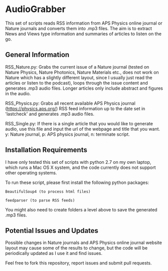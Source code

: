 # AudioGrabber
This set of scripts reads RSS information from APS Physics online journal or Nature journals and converts them into .mp3 files. The aim is to extract News and Views type information and summaries of articles to listen on the go.

General Information
------------------------
RSS_Nature.py: Grabs the current issue of a Nature journal (tested on Nature Physics, Nature Photonics, Nature Materials etc., does not work on Nature which has a slightly different layout, since I usually just read the articles or listen to the podcast), loops through the issue content and generates .mp3 audio files. Longer articles only include abstract and figures in the audio.

RSS_Physics.py: Grabs all recent available APS Physics journal (https://physics.aps.org/) RSS feed information up to the date set in 'lastcheck' and generates .mp3 audio files.

RSS_Single.py: If there is a single article that you would like to generate audio, use this file and input the url of the webpage and title that you want. y: Nature journal, p: APS physics journal, n: terminate script.

Installation Requirements
------------------------
I have only tested this set of scripts with python 2.7 on my own laptop, which runs a Mac OS X system, and the code currently does not support other operating systems.

To run these script, please first install the following python packages:

    BeautifulSoup4 (to process html files)
    
    feedparser (to parse RSS feeds)
You might also need to create folders a level above to save the generated .mp3 files.

Potential Issues and Updates
------------------------
Possible changes in Nature journals and APS Physics online journal website layout may cause some of the results to change, but the code will be periodically updated as I use it and find issues.

Feel free to fork this repository, report issues and submit pull requests.
